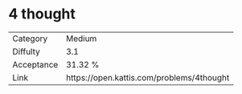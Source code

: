 # 4 thought

<table>
    <tr>
        <td>Category</td>
        <td>Medium</td>
    </tr>
    <tr>
        <td>Diffulty</td>
        <td>3.1</td>
    </tr>
    <tr>
        <td>Acceptance</td>
        <td>31.32 %</td>
    </tr>
    <tr>
        <td>Link</td>
        <td>https://open.kattis.com/problems/4thought</td>
    </tr>
</table>